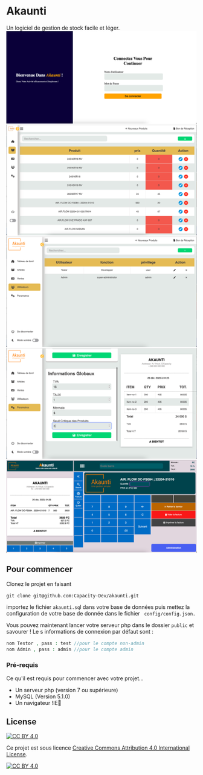 # Akaunti

Un logiciel de gestion de stock facile et léger.
![Connexion](/demo/1.png "Connexion")
![produits](/demo/2.png "produits")
![Utilisateurs](/demo/3.png "Utilisateurs")
![Parametres](/demo/4.png "Parametres")
![Point de Vente](/demo/5.png "Point de Vente")
## Pour commencer

Clonez le projet en faisant

    git clone git@github.com:Capacity-Dev/akaunti.git
   importez le fichier `akaunti.sq`l dans votre base de données puis mettez la configuration de votre base de donnée dans le fichier ``` config/config.json.```
 
 Vous pouvez maintenant lancer votre serveur php dans le dossier `public` et savourer !
Le s informations de connexion par défaut sont :
```php
nom Testor , pass : test //pour le compte non-admin
nom Admin , pass : admin //pour le compte admin
```
### Pré-requis

Ce qu'il est requis pour commencer avec votre projet...

- Un serveur php (version 7 ou supérieure)
- MySQL (Version 5.1.0)
- Un navigateur !IE🤪


## License

[![CC BY 4.0][cc-by-shield]][cc-by]

Ce projet est sous licence
[Creative Commons Attribution 4.0 International License][cc-by].

[![CC BY 4.0][cc-by-image]][cc-by]

[cc-by]: http://creativecommons.org/licenses/by/4.0/
[cc-by-image]: https://i.creativecommons.org/l/by/4.0/88x31.png
[cc-by-shield]: https://img.shields.io/badge/License-CC%20BY%204.0-lightgrey.svg